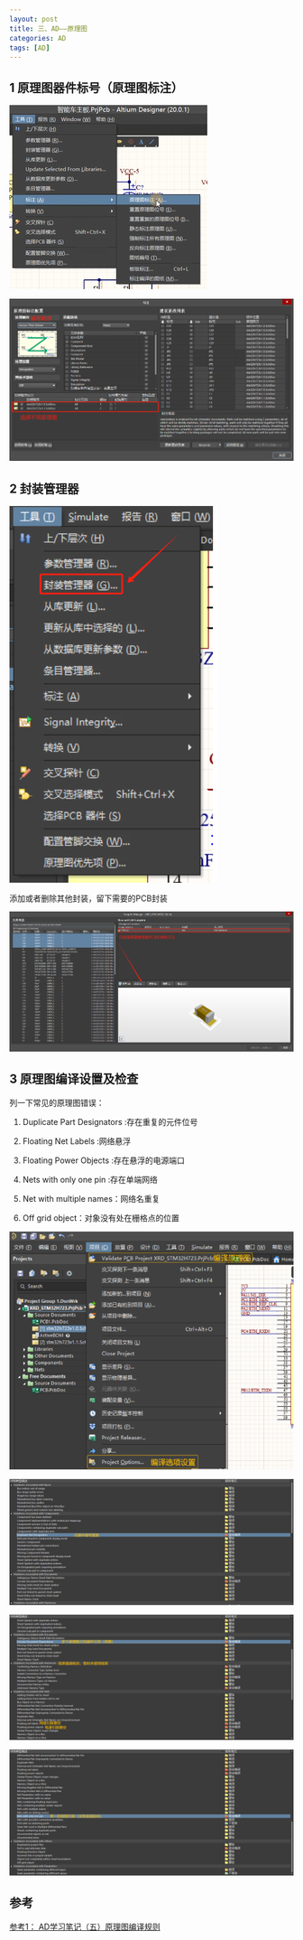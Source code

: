 ```yaml
---
layout: post
title: 三、AD——原理图
categories: AD
tags: [AD]
---
```


## 1 原理图器件标号（原理图标注）

![alt text](./03_image/image.png)

![alt text](./03_image/image-1.png)

## 2 封装管理器

![alt text](./03_image/image-2.png)

添加或者删除其他封装，留下需要的PCB封装

![alt text](./03_image/image-3.png)

## 3 原理图编译设置及检查

列一下常见的原理图错误：

1. Duplicate Part Designators :存在重复的元件位号

2. Floating Net Labels :网络悬浮

3. Floating Power Objects :存在悬浮的电源端口

4. Nets with only one pin :存在单端网络

5. Net with multiple names：网络名重复

6. Off grid object：对象没有处在栅格点的位置

![alt text](./03_image/image-4.png)

![alt text](./03_image/image-5.png)

![alt text](./03_image/image-6.png)

![alt text](./03_image/image-7.png)

## 参考

[参考1： AD学习笔记（五）原理图编译规则](http://www.360doc.com/content/24/0516/10/30278962_1123450117.shtml)

